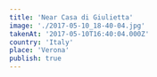 ```yaml
---
title: 'Near Casa di Giulietta'
image: './2017-05-10_18-40-04.jpg'
takenAt: '2017-05-10T16:40:04.000Z'
country: 'Italy'
place: 'Verona'
publish: true
---
```


